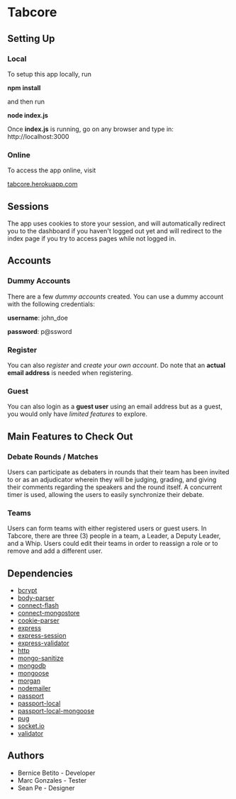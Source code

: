 # Tabcore

## Setting Up

### Local
To setup this app locally, run

**npm install**

and then run

**node index.js**

Once **index.js** is running, go on any browser and type in:
http://localhost:3000

### Online
To access the app online, visit

[tabcore.herokuapp.com](https://www.tabcore.herokuapp.com)


## Sessions

The app uses cookies to store your session, and will automatically redirect you to the dashboard if you haven't logged out yet and will redirect to the index page if you try to access pages while not logged in.


## Accounts

### Dummy Accounts
There are a few *dummy accounts* created. You can use a dummy account with the following credentials:

**username**: john_doe

__password__: p@ssword


### Register
You can also *register* and *create your own account*. Do note that an **actual email address** is needed when registering.


### Guest
You can also login as a __guest user__ using an email address but as a guest, you would only have _limited features_ to explore.


## Main Features to Check Out

### Debate Rounds / Matches
Users can participate as debaters in rounds that their team has been invited to or as an adjudicator wherein they will be judging, grading, and giving their comments regarding the speakers and the round itself. A concurrent timer is used, allowing the users to easily synchronize their debate.


### Teams
Users can form teams with either registered users or guest users. In Tabcore, there are three (3) people in a team, a Leader, a Deputy Leader, and a Whip. Users could edit their teams in order to reassign a role or to remove and add a different user.


## Dependencies
- [bcrypt](https://www.npmjs.com/package/bcrypt)
- [body-parser](https://www.npmjs.com/package/body-parser)
- [connect-flash](https://www.npmjs.com/package/connect-flash)
- [connect-mongostore](https://www.npmjs.com/package/connect-mongostore)
- [cookie-parser](https://www.npmjs.com/package/cookie-parser)
- [express](https://www.npmjs.com/package/express)
- [express-session](https://www.npmjs.com/package/express-session)
- [express-validator](https://www.npmjs.com/package/express-validator)
- [http](https://nodejs.org/api/http.html)
- [mongo-sanitize](https://www.npmjs.com/package/mongo-sanitize)
- [mongodb](https://www.npmjs.com/package/mongodb)
- [mongoose](https://www.npmjs.com/package/mongoose)
- [morgan](https://www.npmjs.com/package/morgan)
- [nodemailer](https://www.npmjs.com/package/nodemailer)
- [passport](https://www.npmjs.com/package/passport)
- [passport-local](https://www.npmjs.com/package/passport-local)
- [passport-local-mongoose](https://www.npmjs.com/package/passport-local-mongoose)
- [pug](https://www.npmjs.com/package/pug)
- [socket.io](https://www.npmjs.com/package/socket.io)
- [validator](https://www.npmjs.com/package/validator)


## Authors
* Bernice Betito - Developer
* Marc Gonzales - Tester
* Sean Pe - Designer
